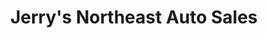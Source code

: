 ---
title: "Jerry's Northeast Auto Sales"
url: /pottsville/jerrys-northeast-auto-sales/
shop: car
---